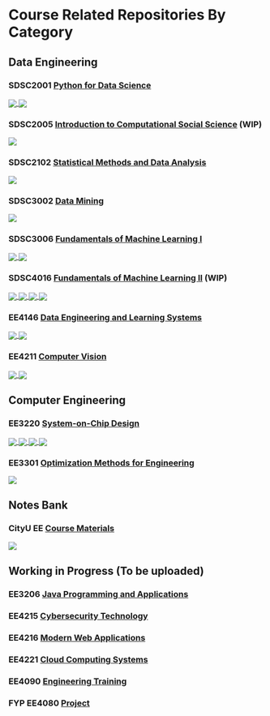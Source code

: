 # Course Related Repositories By Category

## Data Engineering

### SDSC2001 [Python for Data Science](http://www.cityu.edu.hk/catalogue/ug/current/course/SDSC2001.htm)

<a href="https://github.com/AlexLeungZ/SDSC2001">
  <img align="center" src="https://github-readme-stats.vercel.app/api/pin/?username=AlexLeungZ&repo=SDSC2001&theme=dracula" />
</a>
<a href="https://github.com/AlexLeungZ/SDSC2001-proj">
  <img align="center" src="https://github-readme-stats.vercel.app/api/pin/?username=AlexLeungZ&repo=SDSC2001-proj&theme=dracula" />
</a>

### SDSC2005 [Introduction to Computational Social Science](https://www.cityu.edu.hk/catalogue/ug/current/course/SDSC2005.htm) (WIP)

<a href="https://github.com/AlexLeungZ/SDSC2005">
  <img align="center" src="https://github-readme-stats.vercel.app/api/pin/?username=AlexLeungZ&repo=SDSC2005&theme=dracula" />
</a>

### SDSC2102 [Statistical Methods and Data Analysis](http://www.cityu.edu.hk/catalogue/ug/current/course/SDSC2102.htm)

<a href="https://github.com/AlexLeungZ/SDSC2102-project">
  <img align="center" src="https://github-readme-stats.vercel.app/api/pin/?username=AlexLeungZ&repo=SDSC2102-project&theme=dracula" />
</a>

### SDSC3002 [Data Mining](http://www.cityu.edu.hk/catalogue/ug/current/course/SDSC3002.htm)

<a href="https://github.com/AlexLeungZ/SDSC3002-proj">
  <img align="center" src="https://github-readme-stats.vercel.app/api/pin/?username=AlexLeungZ&repo=SDSC3002-proj&theme=dracula" />
</a>

### SDSC3006 [Fundamentals of Machine Learning I](http://www.cityu.edu.hk/catalogue/ug/current/course/SDSC3006.htm)

<a href="https://github.com/AlexLeungZ/SDSC3006">
  <img align="center" src="https://github-readme-stats.vercel.app/api/pin/?username=AlexLeungZ&repo=SDSC3006&theme=dracula" />
</a>
<a href="https://github.com/AlexLeungZ/SDSC3006-proj">
  <img align="center" src="https://github-readme-stats.vercel.app/api/pin/?username=AlexLeungZ&repo=SDSC3006-proj&theme=dracula" />
</a>

### SDSC4016 [Fundamentals of Machine Learning II](http://www.cityu.edu.hk/catalogue/ug/current/course/SDSC4016.htm) (WIP)

<a href="https://github.com/AlexLeungZ/SDSC4016">
  <img align="center" src="https://github-readme-stats.vercel.app/api/pin/?username=AlexLeungZ&repo=SDSC4016&theme=dracula" />
</a>
<a href="https://github.com/CityU-SDSC4016-2022/SDSC4016-hw1">
  <img align="center" src="https://github-readme-stats.vercel.app/api/pin/?username=CityU-SDSC4016-2022&repo=SDSC4016-hw1&theme=dracula" />
</a>
<a href="https://github.com/CityU-SDSC4016-2022/SDSC4016-hw2">
  <img align="center" src="https://github-readme-stats.vercel.app/api/pin/?username=CityU-SDSC4016-2022&repo=SDSC4016-hw2&theme=dracula" />
</a>
<a href="https://github.com/CityU-SDSC4016-2022/SDSC4016-hw3">
  <img align="center" src="https://github-readme-stats.vercel.app/api/pin/?username=CityU-SDSC4016-2022&repo=SDSC4016-hw3&theme=dracula" />
</a>
<!-- <a href="https://github.com/CityU-SDSC4016-2022/SDSC4016-proj">
  <img align="center" src="https://github-readme-stats.vercel.app/api/pin/?username=CityU-SDSC4016-2022&repo=SDSC4016-proj&theme=dracula" />
</a> -->

### EE4146 [Data Engineering and Learning Systems](http://www.cityu.edu.hk/catalogue/ug/current/course/EE4146.htm)

<a href="https://github.com/AlexLeungZ/EE4146-class-t1">
  <img align="center" src="https://github-readme-stats.vercel.app/api/pin/?username=AlexLeungZ&repo=EE4146-class-t1&theme=dracula" />
</a>
<a href="https://github.com/AlexLeungZ/EE4146-class-t2">
  <img align="center" src="https://github-readme-stats.vercel.app/api/pin/?username=AlexLeungZ&repo=EE4146-class-t2&theme=dracula" />
</a>

### EE4211 [Computer Vision](http://www.cityu.edu.hk/catalogue/ug/current/course/EE4211.htm)

<a href="https://github.com/AlexLeungZ/EE4211-det">
  <img align="center" src="https://github-readme-stats.vercel.app/api/pin/?username=AlexLeungZ&repo=EE4211-det&theme=dracula" />
</a>
<a href="https://github.com/AlexLeungZ/EE4211-seg">
  <img align="center" src="https://github-readme-stats.vercel.app/api/pin/?username=AlexLeungZ&repo=EE4211-seg&theme=dracula" />
</a>

## Computer Engineering

### EE3220 [System-on-Chip Design](http://www.cityu.edu.hk/catalogue/ug/current/course/EE3220.htm)

<a href="https://github.com/AlexLeungZ/EE3220-lab1">
  <img align="center" src="https://github-readme-stats.vercel.app/api/pin/?username=AlexLeungZ&repo=EE3220-lab1&theme=dracula" />
</a>
<a href="https://github.com/AlexLeungZ/EE3220-lab1_b">
  <img align="center" src="https://github-readme-stats.vercel.app/api/pin/?username=AlexLeungZ&repo=EE3220-lab1_b&theme=dracula" />
</a>
<a href="https://github.com/AlexLeungZ/EE3220-lab2">
  <img align="center" src="https://github-readme-stats.vercel.app/api/pin/?username=AlexLeungZ&repo=EE3220-lab2&theme=dracula" />
</a>
<a href="https://github.com/AlexLeungZ/EE3220-lab2_b">
  <img align="center" src="https://github-readme-stats.vercel.app/api/pin/?username=AlexLeungZ&repo=EE3220-lab2_b&theme=dracula" />
</a>

### EE3301 [Optimization Methods for Engineering](http://www.cityu.edu.hk/catalogue/ug/current/course/EE3301.htm)

<a href="https://github.com/AlexLeungZ/EE3301">
  <img align="center" src="https://github-readme-stats.vercel.app/api/pin/?username=AlexLeungZ&repo=EE3301&theme=dracula" />
</a>

## Notes Bank

### CityU EE [Course Materials](https://github.com/CityuSource/EE-Notes)

<a href="https://github.com/AlexLeungZ/EE-Notes">
  <img align="center" src="https://github-readme-stats.vercel.app/api/pin/?username=CityuSource&repo=EE-Notes&theme=dracula" />
</a>

## Working in Progress (To be uploaded)

### EE3206 [Java Programming and Applications](http://www.cityu.edu.hk/catalogue/ug/current/course/EE3206.htm)

### EE4215 [Cybersecurity Technology](http://www.cityu.edu.hk/catalogue/ug/current/course/EE4215.htm)

### EE4216 [Modern Web Applications](http://www.cityu.edu.hk/catalogue/ug/current/course/EE4216.htm)

### EE4221 [Cloud Computing Systems](http://www.cityu.edu.hk/catalogue/ug/current/course/EE4221.htm)

### EE4090 [Engineering Training](http://www.cityu.edu.hk/catalogue/ug/current/course/ee4090.htm)

### FYP EE4080 [Project](http://www.cityu.edu.hk/catalogue/ug/current/course/EE4080.htm)
